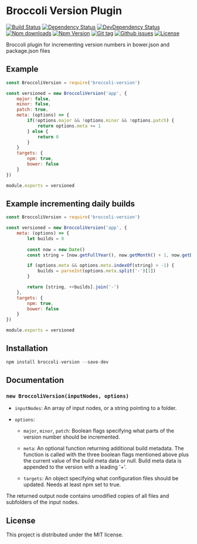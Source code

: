 # Broccoli Version Plugin

[![Build Status](https://travis-ci.org/stfsy/broccoli-version.svg)](https://travis-ci.org/stfsy/broccoli-version)
[![Dependency Status](https://img.shields.io/david/stfsy/broccoli-version.svg)](https://github.com/stfsy/broccoli-version/blob/master/package.json)
[![DevDependency Status](https://img.shields.io/david/dev/stfsy/broccoli-version.svg)](https://github.com/stfsy/broccoli-version/blob/master/package.json)
[![Npm downloads](https://img.shields.io/npm/dm/broccoli-version.svg)](https://www.npmjs.com/package/broccoli-version)
[![Npm Version](https://img.shields.io/npm/v/broccoli-version.svg)](https://www.npmjs.com/package/broccoli-version)
[![Git tag](https://img.shields.io/github/tag/stfsy/broccoli-version.svg)](https://github.com/stfsy/broccoli-version/releases)
[![Github issues](https://img.shields.io/github/issues/stfsy/broccoli-version.svg)](https://github.com/stfsy/broccoli-version/issues)
[![License](https://img.shields.io/npm/l/broccoli-version.svg)](https://github.com/stfsy/broccoli-version/blob/master/LICENSE)

Broccoli plugin for incrementing version numbers in bower.json and package.json files

## Example

```js
const BroccoliVersion = require('broccoli-version')

const versioned = new BroccoliVersion('app', {
    major: false,
    minor: false,
    patch: true,
    meta: (options) => {
        if(!options.major && !options.minor && !options.patch) {
            return options.meta += 1
        } else {
            return 0
        }
    }
    targets: {
        npm: true,
        bower: false
    }
})

module.exports = versioned
```

## Example incrementing daily builds

```js
const BroccoliVersion = require('broccoli-version')

const versioned = new BroccoliVersion('app', {
    meta: (options) => {
        let builds = 0
            
        const now = new Date()
        const string = [now.getFullYear(), now.getMonth() + 1, now.getDay()].join('')

        if (options.meta && options.meta.indexOf(string) > -1) {
            builds = parseInt(options.meta.split('-')[1])
        }

        return [string, ++builds].join('-')
    },
    targets: {
        npm: true,
        bower: false
    }
})

module.exports = versioned
```

## Installation
```js
npm install broccoli-version --save-dev
```

## Documentation

### `new BroccoliVersion(inputNodes, options)`

* `inputNodes`: An array of input nodes, or a string pointing to a folder.

* `options`:

    * `major`, `minor`, `patch`: Boolean flags specifying what parts of the version number should be incremented.

    * `meta`: An optional function returning additional build metadata. The function is called with the three boolean flags mentioned above plus the current value of the build meta data or null. Build meta data is appended to the version with a leading '+'.

    * `targets`: An object specifying what configuration files should be updated. Needs at least npm set to true.

The returned output node contains umodified copies of all files and subfolders of the input nodes.

## License

This project is distributed under the MIT license.